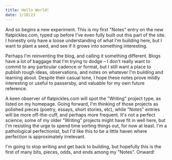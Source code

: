 ```yaml
---
title: Hello World!
date: 1/10/23
---
```


And so begins a new experiment. This is my first "Notes" entry on the new flatpickles.com, typed up before I've even fully built out this part of the site. I honestly only have a loose understanding of what I'm building here, but I want to plant a seed, and see if it grows into something interesting.

Perhaps I'm reinventing the blog, and calling it something different. Blogs have a lot of baggage that I'm trying to dodge – I don't really want to commit to any particular cadence or format, but I still want a place to publish rough ideas, observations, and notes on whatever I'm building and learning about. Despite their casual tone, I hope these notes prove mildly interesting or useful to passersby, and valuable for my own future reference.

A keen observer of flatpickles.com will spot the "Writing" project type, as listed on my homepage. Going forward, I'm thinking of those projects as polished pieces (poetry, essays, short stories, etc), while "Notes" entries will be more off-the-cuff, and perhaps more frequent. It's not a perfect science; some of my older "Writing" projects might have fit in well here, but I'm resisting the urge to spend time sorting things out, for now at least. I'm a pathological perfectionist, but I'd like this to be a little haven where perfection is approximately irrelevant.

I'm going to stop writing and get back to building, but hopefully this is the first of many bits, pieces, odds, and ends among my "Notes". Onward!
